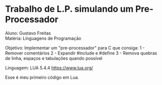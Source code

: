 <h1>Trabalho de L.P. simulando um Pre-Processador</h1>

Aluno: Gustavo Freitas             
Matéria: Línguagens de Programação                                                    

Objetivo: Implementar um "pre-processador" para C que consiga:
1 - Remover comentários
2 - Expandir #include e #define
3 - Remova quebras de linha, espaços e tabulações quando possível

Linguagem: LUA 5.4.4
https://www.lua.org/

Esse é meu primeiro código em Lua.
